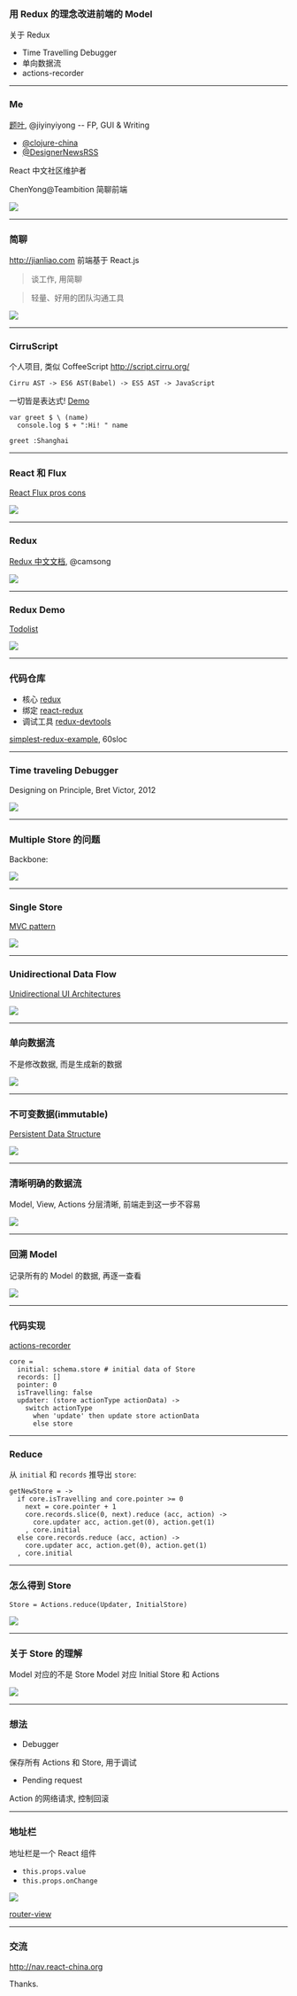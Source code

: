 
### 用 Redux 的理念改进前端的 Model

关于 Redux

* Time Travelling Debugger
* 单向数据流
* actions-recorder

----

### Me

[题叶][tiye],  @jiyinyiyong -- FP, GUI & Writing

* [@clojure-china](http://weibo.com/clojurechina)
* [@DesignerNewsRSS](http://weibo.com/designernews)

React 中文社区维护者

ChenYong@Teambition 简聊前端

[tiye]: http://tiye.me

![](./illustrations/teambition.jpg)

----

### 简聊

<http://jianliao.com> 前端基于 React.js

> 谈工作, 用简聊

> 轻量、好用的团队沟通工具

![](./illustrations/jianliao.png)

----

### CirruScript

个人项目, 类似 CoffeeScript <http://script.cirru.org/>

    Cirru AST -> ES6 AST(Babel) -> ES5 AST -> JavaScript

一切皆是表达式! [Demo][demo]

[demo]:https://github.com/Cumulo/multi-user-markdown/blob/master/src/app/editor.cirru

    var greet $ \ (name)
      console.log $ + ":Hi! " name

    greet :Shanghai

----

### React 和 Flux

[React Flux pros cons][flux]

[flux]: https://www.quora.com/What-are-the-pros-and-cons-of-React-js-and-Flux-Are-they-the-future-of-front-end-development

![](./illustrations/flux.jpg)

----

### Redux

[Redux 中文文档][chinese], @camsong

[chinese]: http://camsong.github.io/redux-in-chinese/

![](./illustrations/redux.jpg)

----

### Redux Demo

[Todolist](https://github.com/matthew-sun/blog/issues/18)

![](./illustrations/redux-todo.gif)

----

### 代码仓库

* 核心 [redux](https://github.com/rackt/redux)
* 绑定 [react-redux](https://github.com/rackt/react-redux)
* 调试工具 [redux-devtools](https://github.com/gaearon/redux-devtools)

[simplest-redux-example][simplest], 60sloc

[simplest]: https://github.com/jackielii/simplest-redux-example/blob/master/index.js

----

### Time traveling Debugger

Designing on Principle, Bret Victor, 2012

![](./illustrations/bret-time-travel.jpg)

----

### Multiple Store 的问题

Backbone:

![](./illustrations/multiple-models.png)

----

### Single Store

[MVC pattern](http://amix.dk/blog/post/19615)

![](./illustrations/smalltalk-mvc.png)

----

### Unidirectional Data Flow

[Unidirectional UI Architectures][unidirectional]

[unidirectional]: http://staltz.com/unidirectional-user-interface-architectures.html

![](./illustrations/elm.jpg)

----

### 单向数据流

不是修改数据, 而是生成新的数据

![](./illustrations/helical.gif)

----

### 不可变数据(immutable)

[Persistent Data Structure][vector]

[vector]: http://hypirion.com/musings/understanding-persistent-vector-pt-1

![](./illustrations/vector-append.png)

----

### 清晰明确的数据流

Model, View, Actions 分层清晰, 前端走到这一步不容易

![](./illustrations/unidirectional-simple.png)

----

### 回溯 Model

记录所有的 Model 的数据, 再逐一查看

![](./illustrations/replay-model.png)

----

### 代码实现

[actions-recorder](https://github.com/teambition/actions-recorder)

    core =
      initial: schema.store # initial data of Store
      records: []
      pointer: 0
      isTravelling: false
      updater: (store actionType actionData) ->
        switch actionType
          when 'update' then update store actionData
          else store

----

### Reduce

从 `initial` 和 `records` 推导出 `store`:

    getNewStore = ->
      if core.isTravelling and core.pointer >= 0
        next = core.pointer + 1
        core.records.slice(0, next).reduce (acc, action) ->
          core.updater acc, action.get(0), action.get(1)
        , core.initial
      else core.records.reduce (acc, action) ->
        core.updater acc, action.get(0), action.get(1)
      , core.initial

----

### 怎么得到 Store

    Store = Actions.reduce(Updater, InitialStore)

![](./illustrations/store-reducer.png)

----

### 关于 Store 的理解

Model 对应的不是 Store
Model 对应 Initial Store 和 Actions

![](./illustrations/model-layer.png)

----

### 想法

* Debugger

保存所有 Actions 和 Store, 用于调试

* Pending request

Action 的网络请求, 控制回滚

----

### 地址栏

地址栏是一个 React 组件

* `this.props.value`
* `this.props.onChange`

![](./illustrations/edge-address-bar.jpg)

[router-view](http://router-view.mvc-works.org/)

----

### 交流

<http://nav.react-china.org>

Thanks.
